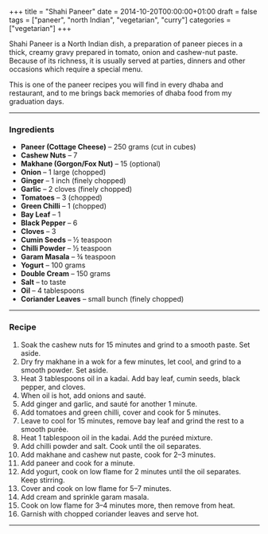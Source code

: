+++
title = "Shahi Paneer"
date = 2014-10-20T00:00:00+01:00
draft = false
tags = ["paneer", "north Indian", "vegetarian", "curry"]
categories = ["vegetarian"]
+++

Shahi Paneer is a North Indian dish, a preparation of paneer pieces in a thick, creamy gravy prepared in tomato, onion and cashew-nut paste. Because of its richness, it is usually served at parties, dinners and other occasions which require a special menu.

This is one of the paneer recipes you will find in every dhaba and restaurant, and to me brings back memories of dhaba food from my graduation days.

---

### Ingredients

- **Paneer (Cottage Cheese)** – 250 grams (cut in cubes)  
- **Cashew Nuts** – 7  
- **Makhane (Gorgon/Fox Nut)** – 15 (optional)  
- **Onion** – 1 large (chopped)  
- **Ginger** – 1 inch (finely chopped)  
- **Garlic** – 2 cloves (finely chopped)  
- **Tomatoes** – 3 (chopped)  
- **Green Chilli** – 1 (chopped)  
- **Bay Leaf** – 1  
- **Black Pepper** – 6  
- **Cloves** – 3  
- **Cumin Seeds** – ½ teaspoon  
- **Chilli Powder** – ½ teaspoon  
- **Garam Masala** – ¾ teaspoon  
- **Yogurt** – 100 grams  
- **Double Cream** – 150 grams  
- **Salt** – to taste  
- **Oil** – 4 tablespoons  
- **Coriander Leaves** – small bunch (finely chopped)

---

### Recipe

1. Soak the cashew nuts for 15 minutes and grind to a smooth paste. Set aside.  
2. Dry fry makhane in a wok for a few minutes, let cool, and grind to a smooth powder. Set aside.  
3. Heat 3 tablespoons oil in a kadai. Add bay leaf, cumin seeds, black pepper, and cloves.  
4. When oil is hot, add onions and sauté.  
5. Add ginger and garlic, and sauté for another 1 minute.  
6. Add tomatoes and green chilli, cover and cook for 5 minutes.  
7. Leave to cool for 15 minutes, remove bay leaf and grind the rest to a smooth purée.  
8. Heat 1 tablespoon oil in the kadai. Add the puréed mixture.  
9. Add chilli powder and salt. Cook until the oil separates.  
10. Add makhane and cashew nut paste, cook for 2–3 minutes.  
11. Add paneer and cook for a minute.  
12. Add yogurt, cook on low flame for 2 minutes until the oil separates. Keep stirring.  
13. Cover and cook on low flame for 5–7 minutes.  
14. Add cream and sprinkle garam masala.  
15. Cook on low flame for 3–4 minutes more, then remove from heat.  
16. Garnish with chopped coriander leaves and serve hot.

---